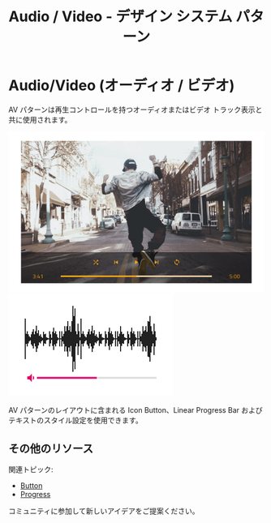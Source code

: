 ﻿---
title: Audio / Video - デザイン システム パターン
_description: Audio / Video パターン コンポーネントはオーディオおよびビデオ再生を制御するインターフェイスを提供します。
_keywords: デザイン システム, デザイン システム UX, UI キット, Figma, Figma to Angular, Figma からコードをエクスポート, Figma HTML, Figma UI キット, Ignite UI for Angular, Angular, Angular デザイン システム, Angular 用のデザイン キット
_language: ja
---

# Audio/Video (オーディオ / ビデオ)

AV パターンは再生コントロールを持つオーディオまたはビデオ トラック表示と共に使用されます。

<img class="responsive-img" src="../images/av_player_demo.png" srcset="../images/av_player_demo@2x.png 2x" />
<img class="responsive-img" src="../images/av_volume_demo.png" srcset="../images/av_volume_demo@2x.png 2x" />

AV パターンのレイアウトに含まれる Icon Button、Linear Progress Bar および テキストのスタイル設定を使用できます。

## その他のリソース

関連トピック:

- [Button](../components/button.md)
- [Progress](../components/progress.md)

コミュニティに参加して新しいアイデアをご提案ください。

